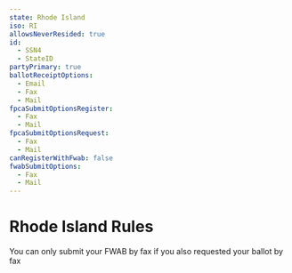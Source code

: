 ```yaml
---
state: Rhode Island
iso: RI
allowsNeverResided: true
id:
  - SSN4
  - StateID
partyPrimary: true
ballotReceiptOptions:
  - Email
  - Fax
  - Mail
fpcaSubmitOptionsRegister:
  - Fax
  - Mail
fpcaSubmitOptionsRequest:
  - Fax
  - Mail
canRegisterWithFwab: false
fwabSubmitOptions:
  - Fax
  - Mail
---
```


# Rhode Island Rules

You can only submit your FWAB by fax if you also requested your ballot by fax
